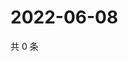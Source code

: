 # 2022-06-08

共 0 条

<!-- BEGIN WEIBO -->
<!-- 最后更新时间 Wed Jun 08 2022 17:15:39 GMT+0800 (China Standard Time) -->

<!-- END WEIBO -->
